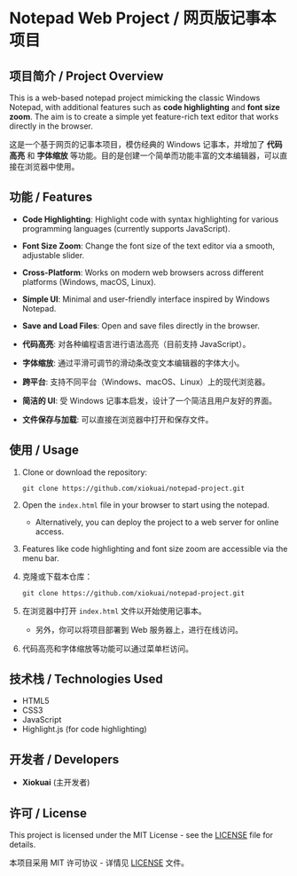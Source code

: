 
# Notepad Web Project / 网页版记事本项目

## 项目简介 / Project Overview
This is a web-based notepad project mimicking the classic Windows Notepad, with additional features such as **code highlighting** and **font size zoom**. The aim is to create a simple yet feature-rich text editor that works directly in the browser.

这是一个基于网页的记事本项目，模仿经典的 Windows 记事本，并增加了 **代码高亮** 和 **字体缩放** 等功能。目的是创建一个简单而功能丰富的文本编辑器，可以直接在浏览器中使用。

## 功能 / Features
- **Code Highlighting**: Highlight code with syntax highlighting for various programming languages (currently supports JavaScript).
- **Font Size Zoom**: Change the font size of the text editor via a smooth, adjustable slider.
- **Cross-Platform**: Works on modern web browsers across different platforms (Windows, macOS, Linux).
- **Simple UI**: Minimal and user-friendly interface inspired by Windows Notepad.
- **Save and Load Files**: Open and save files directly in the browser.

- **代码高亮**: 对各种编程语言进行语法高亮（目前支持 JavaScript）。
- **字体缩放**: 通过平滑可调节的滑动条改变文本编辑器的字体大小。
- **跨平台**: 支持不同平台（Windows、macOS、Linux）上的现代浏览器。
- **简洁的 UI**: 受 Windows 记事本启发，设计了一个简洁且用户友好的界面。
- **文件保存与加载**: 可以直接在浏览器中打开和保存文件。

## 使用 / Usage

1. Clone or download the repository:
   ```
   git clone https://github.com/xiokuai/notepad-project.git
   ```

2. Open the `index.html` file in your browser to start using the notepad.
   - Alternatively, you can deploy the project to a web server for online access.

3. Features like code highlighting and font size zoom are accessible via the menu bar.

1. 克隆或下载本仓库：
   ```
   git clone https://github.com/xiokuai/notepad-project.git
   ```

2. 在浏览器中打开 `index.html` 文件以开始使用记事本。
   - 另外，你可以将项目部署到 Web 服务器上，进行在线访问。

3. 代码高亮和字体缩放等功能可以通过菜单栏访问。

## 技术栈 / Technologies Used
- HTML5
- CSS3
- JavaScript
- Highlight.js (for code highlighting)

## 开发者 / Developers
- **Xiokuai** (主开发者)

## 许可 / License
This project is licensed under the MIT License - see the [LICENSE](LICENSE) file for details.

本项目采用 MIT 许可协议 - 详情见 [LICENSE](LICENSE) 文件。
